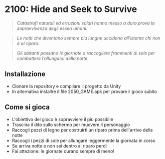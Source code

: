 # 2100: Hide and Seek to Survive
> _Catastrofi naturali ed erruzioni solari hanno messo a dura prova la sopravvivenza degli esseri umani._

> _Le notti che diventano sempre più lunghe uccidono all’istante chi non è al riparo._

> _Gli abitanti passano le giornate a raccogliere frammenti di sole per combattere l’allungarsi della notte._

## Installazione 
- Clonare la repository e compilare il progetto da Unity
- In alternativa installre il file 2050_GAME.apk per provare il gioco subito

## Come si gioca
 - L'obiettivo del gioco è sopravviere il più possibile 
 - Trascina il dito sullo schermo per muovere il personaggio
 - Raccogli pezzi di legno per costruirti un riparo prima dell'arrivo della notte
 - Raccogli i pezzi di sole per allungare leggermente la giornata in corso
 - Se arriva notte e non sei dentro al riparo perdi
 - Fai attezione: le giornate durano sempre di meno!
 
